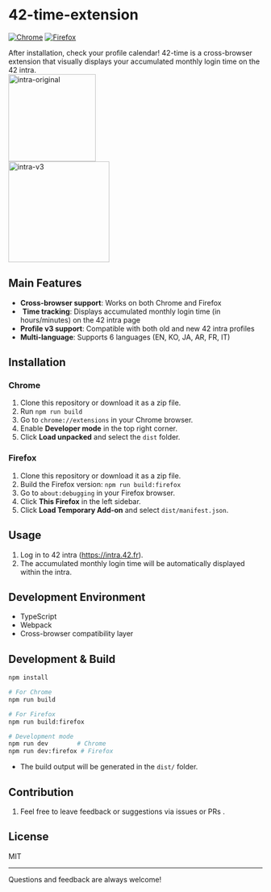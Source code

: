 # 42-time-extension

[![Chrome](https://img.shields.io/badge/Chrome-4285F4?style=for-the-badge&logo=googlechrome&logoColor=white)](https://chromewebstore.google.com/detail/42-time/mkcopllnpeelmaigfccokdclgaefnjoe?authuser=3&hl=ko)
[![Firefox](https://img.shields.io/badge/Firefox-FF7139?style=for-the-badge&logo=firefox&logoColor=white)](https://addons.mozilla.org/en-US/firefox/addon/42-time/?utm_source=addons.mozilla.org&utm_medium=referral&utm_content=search)

After installation, check your profile calendar! 42-time is a cross-browser extension that visually displays your accumulated monthly login time on the 42 intra.
<br>
<img width="173" alt="intra-original" src="https://github.com/user-attachments/assets/1aceb15b-7392-42cc-b9e3-1bfe4cf68836" />
<br>
<img width="200" alt="intra-v3" src="https://github.com/user-attachments/assets/83d6abf9-d905-4aa3-963f-0498ec8ceb5d" />


## Main Features

-  **Cross-browser support**: Works on both Chrome and Firefox
- ️ **Time tracking**: Displays accumulated monthly login time (in hours/minutes) on the 42 intra page
-  **Profile v3 support**: Compatible with both old and new 42 intra profiles
-  **Multi-language**: Supports 6 languages (EN, KO, JA, AR, FR, IT)

## Installation

### Chrome
1. Clone this repository or download it as a zip file.
2. Run `npm run build`
3. Go to `chrome://extensions` in your Chrome browser.
4. Enable **Developer mode** in the top right corner.
5. Click **Load unpacked** and select the `dist` folder.

### Firefox
1. Clone this repository or download it as a zip file.
2. Build the Firefox version: `npm run build:firefox`
3. Go to `about:debugging` in your Firefox browser.
4. Click **This Firefox** in the left sidebar.
5. Click **Load Temporary Add-on** and select `dist/manifest.json`.

## Usage

1. Log in to 42 intra (https://intra.42.fr).
2. The accumulated monthly login time will be automatically displayed within the intra.

## Development Environment

- TypeScript
- Webpack
- Cross-browser compatibility layer

## Development & Build

```bash
npm install

# For Chrome
npm run build

# For Firefox
npm run build:firefox

# Development mode
npm run dev        # Chrome
npm run dev:firefox # Firefox
```

- The build output will be generated in the `dist/` folder.

## Contribution

1. Feel free to leave feedback or suggestions via issues or PRs .

## License

MIT

---

Questions and feedback are always welcome!
